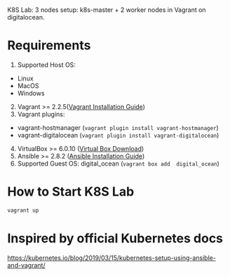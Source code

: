 # 
K8S Lab: 3 nodes setup: k8s-master + 2 worker nodes in Vagrant on digitalocean.

# Requirements

1. Supported Host OS:
  - Linux
  - MacOS
  - Windows

2. Vagrant >= 2.2.5([Vagrant Installation Guide](https://www.vagrantup.com/docs/installation/))
3. Vagrant plugins:
  - vagrant-hostmanager (``` vagrant plugin install vagrant-hostmanager ```)
  - vagrant-digitalocean (``` vagrant plugin install vagrant-digitalocean ```)
4. VirtualBox >= 6.0.10 ([Virtual Box Download](https://www.virtualbox.org/wiki/Downloads))
5. Ansible >= 2.8.2 ([Ansible Installation Guide](https://docs.ansible.com/ansible/latest/installation_guide/intro_installation.html))
6. Supported Guest OS: digital_ocean (``` vagrant box add  digital_ocean ```)

# How to Start K8S Lab

```bash
vagrant up
```

# Inspired by official Kubernetes docs
https://kubernetes.io/blog/2019/03/15/kubernetes-setup-using-ansible-and-vagrant/
